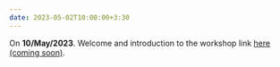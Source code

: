 ```yaml
---
date: 2023-05-02T10:00:00+3:30
---
```


On **10/May/2023**. Welcome and introduction to the workshop link [here (coming soon)](/).
